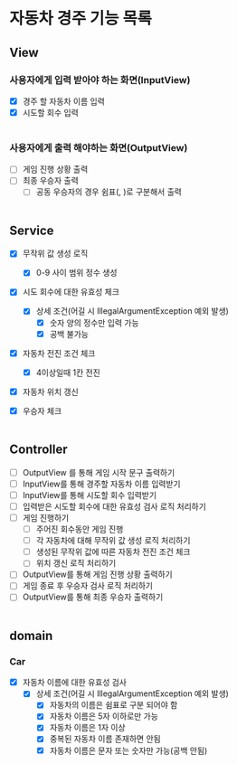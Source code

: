 # 자동차 경주 기능 목록

## View
### 사용자에게 입력 받아야 하는 화면(InputView)
 - [x] 경주 할 자동차 이름 입력
 - [x] 시도할 회수 입력
</br></br> 

### 사용자에게 출력 해야하는 화면(OutputView)
   - [ ] 게임 진행 상황 출력
   - [ ] 최종 우승자 출력
     - [ ] 공동 우승자의 경우 쉼표(, )로 구분해서 출력
</br></br>

## Service
- [x] 무작위 값 생성 로직
  - [x] 0-9 사이 범위 정수 생성

- [x] 시도 회수에 대한 유효성 체크
  -  [x] 상세 조건(어길 시 IllegalArgumentException 예외 발생)
    -  [x] 숫자 양의 정수만 입력 가능
    -  [x] 공백 불가능

- [x] 자동차 전진 조건 체크
  - [x] 4이상일때 1칸 전진

- [x] 자동차 위치 갱신

- [x] 우승자 체크
</br></br>

## Controller
- [ ] OutputView 를 통해 게임 시작 문구 출력하기
- [ ] InputView를 통해 경주할 자동차 이름 입력받기
- [ ] InputView를 통해 시도할 회수 입력받기
- [ ] 입력받은 시도할 회수에 대한 유효성 검사 로직 처리하기
- [ ] 게임 진행하기
  - [ ] 주어진 회수동안 게임 진행
  - [ ] 각 자동차에 대해 무작위 값 생성 로직 처리하기
  - [ ] 생성된 무작위 값에 따른 자동차 전진 조건 체크
  - [ ] 위치 갱신 로직 처리하기
- [ ] OutputView를 통해 게임 진행 상황 출력하기
- [ ] 게임 종료 후 우승자 검사 로직 처리하기
- [ ]  OutputView를 통해 최종 우승자 출력하기
</br></br>

## domain
### Car
- [x] 자동차 이름에 대한 유효성 검사
  - [x] 상세 조건(어길 시 IllegalArgumentException 예외 발생)
    - [x] 자동차의 이름은 쉼표로 구분 되어야 함
    - [x] 자동차 이름은 5자 이하로만 가능
    - [x] 자동차 이름은 1자 이상
    - [x] 중복된 자동차 이름 존재하면 안됨
    - [x] 자동차 이름은 문자 또는 숫자만 가능(공백 안됨)